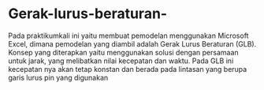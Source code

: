 # Gerak-lurus-beraturan-
Pada praktikumkali ini yaitu membuat pemodelan menggunakan Microsoft Excel, dimana pemodelan yang diambil adalah Gerak Lurus Beraturan (GLB). Konsep yang diterapkan yaitu menggunakan solusi dengan persamaan untuk jarak, yang melibatkan nilai
kecepatan dan waktu. Pada GLB ini kecepatan nya akan tetap konstan dan berada pada
lintasan yang berupa garis lurus
pin yang digunakan 
